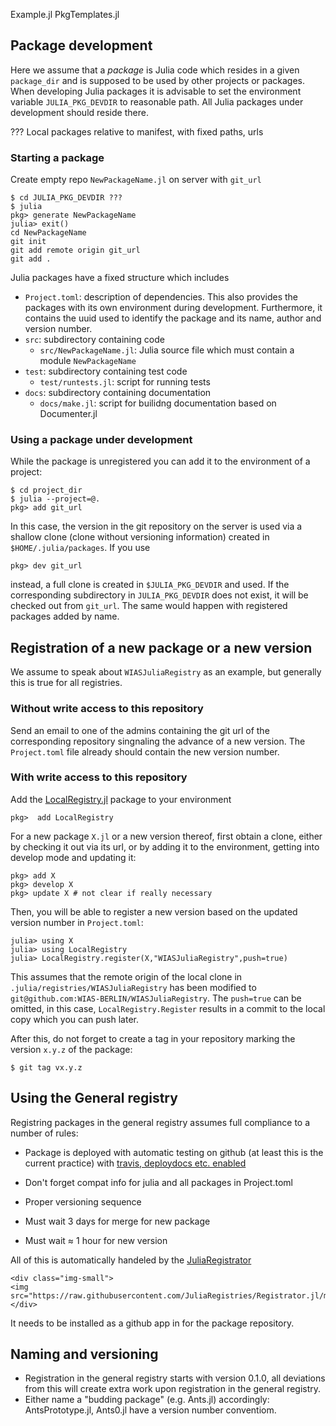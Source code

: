 Example.jl
PkgTemplates.jl

## Package development
Here we assume that a _package_ is Julia code which resides in a given `package_dir` and is supposed to be used by other projects or packages. 
When developing Julia packages it is advisable to set the environment variable `JULIA_PKG_DEVDIR` to reasonable path. All Julia packages under development should  reside there.


??? Local packages relative to manifest, with fixed paths, urls
### Starting a package

Create empty repo `NewPackageName.jl` on server with `git_url`
```
$ cd JULIA_PKG_DEVDIR ???
$ julia
pkg> generate NewPackageName
julia> exit()
cd NewPackageName
git init
git add remote origin git_url
git add .
```


Julia packages have a fixed structure which includes
- `Project.toml`: description of dependencies. This also provides the packages with its own environment during development.
  Furthermore, it contains the uuid used to identify the package and its name, author and version number.
- `src`: subdirectory containing code
   - `src/NewPackageName.jl`: Julia source file which must contain a module `NewPackageName`
- `test`: subdirectory containing test code
   - `test/runtests.jl`: script for running tests
- `docs`: subdirectory containing documentation 
   - `docs/make.jl`: script for builidng documentation based on Documenter.jl

### Using  a package under development

While the package is unregistered you can add it to the
environment of a project:
```
$ cd project_dir
$ julia --project=@.
pkg> add git_url
```
In this case, the version in the git repository on the server is used via a shallow clone (clone without versioning information) created in `$HOME/.julia/packages`. If you use
```
pkg> dev git_url
```
instead, a full clone is created in `$JULIA_PKG_DEVDIR` and used. If the corresponding subdirectory
in `JULIA_PKG_DEVDIR` does not exist, it will be checked out from `git_url`. The same would
happen with registered packages added by name.




## Registration of a new package or a new version

We assume to speak about `WIASJuliaRegistry` as an example, but generally this is true for all registries. 

### Without write access to this repository

Send an  email to  one of  the admins  containing the  git url  of the corresponding repository singnaling the advance of a new version.  The `Project.toml` file already should contain the new version number.

### With write access to this repository

Add the [LocalRegistry.jl](https://github.com/GunnarFarneback/LocalRegistry.jl) package to your environment
```
pkg>  add LocalRegistry
```


For a new package `X.jl` or a new version thereof, first obtain a clone, either by checking it out via its url, or by adding it to the environment, getting into develop mode and updating it:
```
pkg> add X
pkg> develop X
pkg> update X # not clear if really necessary
```

Then, you will be able to register a new version based on the updated version number in `Project.toml`:

```
julia> using X
julia> using LocalRegistry
julia> LocalRegistry.register(X,"WIASJuliaRegistry",push=true)
```

This assumes that the remote origin of the local clone in `.julia/registries/WIASJuliaRegistry` has been modified to `git@github.com:WIAS-BERLIN/WIASJuliaRegistry`.
The `push=true` can be omitted, in this case, `LocalRegistry.Register` results in a commit to the local copy which you can push later.

After this, do not forget to create a tag in your repository marking the version  ` x.y.z ` of the package:

```
$ git tag vx.y.z
```

## Using the General registry
Registring packages in the general registry assumes full compliance to a number of rules:

- Package is deployed with automatic testing on github (at least this is the current practice) with [travis, deploydocs etc. enabled](https://juliadocs.github.io/Documenter.jl/stable/man/hosting/index.html)

- Don't forget compat info for  julia and all packages  in Project.toml
- Proper versioning sequence
- Must wait 3 days for merge for  new package
- Must wait $\approx$ 1 hour for new version

All of this is automatically handeled by the [JuliaRegistrator](https://github.com/JuliaRegistries/Registrator.jl)
 
~~~
<div class="img-small">
<img src="https://raw.githubusercontent.com/JuliaRegistries/Registrator.jl/master/graphics/logo.png">
</div>
~~~

It needs to be installed as a github app in for the package repository.


## Naming and versioning
- Registration in the general registry starts with version 0.1.0, all deviations from this will create extra work
  upon registration in the general registry.
- Either name a "budding package" (e.g. Ants.jl) accordingly: AntsPrototype.jl, Ants0.jl 
  have a version number conventiom.
